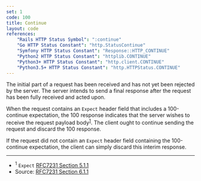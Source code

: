 ```yaml
---
set: 1
code: 100
title: Continue
layout: code
references:
    "Rails HTTP Status Symbol": ":continue"
    "Go HTTP Status Constant": "http.StatusContinue"
    "Symfony HTTP Status Constant": "Response::HTTP_CONTINUE"
    "Python2 HTTP Status Constant": "httplib.CONTINUE"
    "Python3+ HTTP Status Constant": "http.client.CONTINUE"
    "Python3.5+ HTTP Status Constant": "http.HTTPStatus.CONTINUE"
---
```


The initial part of a request has been received and has not yet been
rejected by the server. The server intends to send a final response
after the request has been fully received and acted upon.

When the request contains an `Expect` header field that includes a
100-continue expectation, the 100 response indicates that the server
wishes to receive the request payload body<sup>[1](#ref-1)</sup>. The
client ought to continue sending the request and discard the 100
response.

If the request did not contain an `Expect` header field containing the
100-continue expectation, the client can simply discard this interim
response.

---

* <span id="ref-1"><sup>1</sup> `Expect` [RFC7231 Section 5.1.1][2]</span>
* Source: [RFC7231 Section 6.1.1][1]

[1]: <{{site.rfcUrl}}/rfc7231#section-6.2.1>
[2]: <{{site.rfcUrl}}/rfc7231#section-5.1.1>
